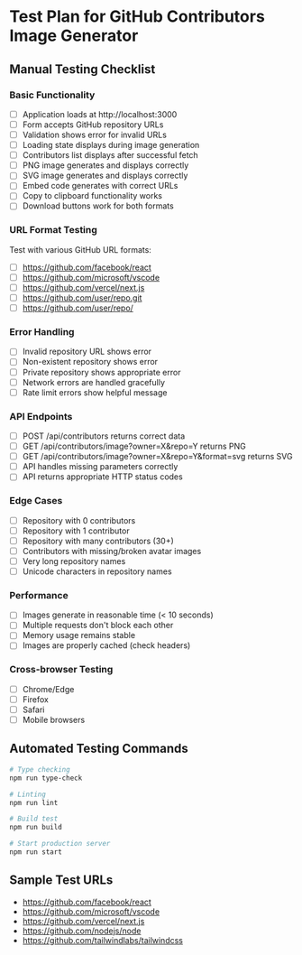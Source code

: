 # Test Plan for GitHub Contributors Image Generator

## Manual Testing Checklist

### Basic Functionality

-   [ ] Application loads at http://localhost:3000
-   [ ] Form accepts GitHub repository URLs
-   [ ] Validation shows error for invalid URLs
-   [ ] Loading state displays during image generation
-   [ ] Contributors list displays after successful fetch
-   [ ] PNG image generates and displays correctly
-   [ ] SVG image generates and displays correctly
-   [ ] Embed code generates with correct URLs
-   [ ] Copy to clipboard functionality works
-   [ ] Download buttons work for both formats

### URL Format Testing

Test with various GitHub URL formats:

-   [ ] https://github.com/facebook/react
-   [ ] https://github.com/microsoft/vscode
-   [ ] https://github.com/vercel/next.js
-   [ ] https://github.com/user/repo.git
-   [ ] https://github.com/user/repo/

### Error Handling

-   [ ] Invalid repository URL shows error
-   [ ] Non-existent repository shows error
-   [ ] Private repository shows appropriate error
-   [ ] Network errors are handled gracefully
-   [ ] Rate limit errors show helpful message

### API Endpoints

-   [ ] POST /api/contributors returns correct data
-   [ ] GET /api/contributors/image?owner=X&repo=Y returns PNG
-   [ ] GET /api/contributors/image?owner=X&repo=Y&format=svg returns SVG
-   [ ] API handles missing parameters correctly
-   [ ] API returns appropriate HTTP status codes

### Edge Cases

-   [ ] Repository with 0 contributors
-   [ ] Repository with 1 contributor
-   [ ] Repository with many contributors (30+)
-   [ ] Contributors with missing/broken avatar images
-   [ ] Very long repository names
-   [ ] Unicode characters in repository names

### Performance

-   [ ] Images generate in reasonable time (< 10 seconds)
-   [ ] Multiple requests don't block each other
-   [ ] Memory usage remains stable
-   [ ] Images are properly cached (check headers)

### Cross-browser Testing

-   [ ] Chrome/Edge
-   [ ] Firefox
-   [ ] Safari
-   [ ] Mobile browsers

## Automated Testing Commands

```bash
# Type checking
npm run type-check

# Linting
npm run lint

# Build test
npm run build

# Start production server
npm run start
```

## Sample Test URLs

-   https://github.com/facebook/react
-   https://github.com/microsoft/vscode
-   https://github.com/vercel/next.js
-   https://github.com/nodejs/node
-   https://github.com/tailwindlabs/tailwindcss
